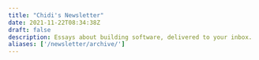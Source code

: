 ```yaml
---
title: "Chidi's Newsletter"
date: 2021-11-22T08:34:38Z
draft: false
description: Essays about building software, delivered to your inbox.
aliases: ['/newsletter/archive/']
---
```

